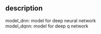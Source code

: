 ## description <br/>
model_dnn: model for deep neural network<br/>
model_dqnn: model for deep q network<br/>
